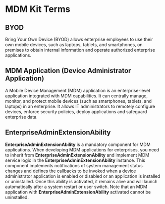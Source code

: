 # MDM Kit Terms
<!--Kit: MDM Kit-->
<!--Subsystem: Customization-->
<!--Owner: @huanleima-->
<!--Designer: @liuzuming-->
<!--Tester: @lpw_work-->
<!--Adviser: @Brilliantry_Rui-->


## BYOD
Bring Your Own Device (BYOD) allows enterprise employees to use their own mobile devices, such as laptops, tablets, and smartphones, on premises to obtain internal information and operate authorized enterprise applications.

## MDM Application (Device Administrator Application)
A Mobile Device Management (MDM) application is an enterprise-level application integrated with MDM capabilities. It can centrally manage, monitor, and protect mobile devices (such as smartphones, tablets, and laptops) in an enterprise. It allows IT administrators to remotely configure devices, enforce security policies, deploy applications and safeguard enterprise data.

## EnterpriseAdminExtensionAbility
**EnterpriseAdminExtensionAbility** is a mandatory component for MDM applications. When developing MDM applications for enterprises, you need to inherit from **EnterpriseAdminExtensionAbility** and implement MDM service logic in the **EnterpriseAdminExtensionAbility** instance. This component implements notifications of system management status changes and defines the callbacks to be invoked when a device administrator application is enabled or disabled or an application is installed or uninstalled. Once this ability is activated, it remains alive and will launch automatically after a system restart or user switch. Note that an MDM application with **EnterpriseAdminExtensionAbility** activated cannot be uninstalled.

